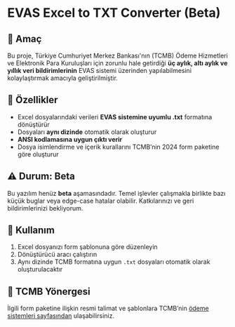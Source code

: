 # EVAS Excel to TXT Converter (Beta)

## 📌 Amaç
Bu proje, Türkiye Cumhuriyet Merkez Bankası'nın (TCMB) Ödeme Hizmetleri ve Elektronik Para Kuruluşları için zorunlu hale getirdiği **üç aylık, altı aylık ve yıllık veri bildirimlerinin** EVAS sistemi üzerinden yapılabilmesini kolaylaştırmak amacıyla geliştirilmiştir.

## 🎯 Özellikler
- Excel dosyalarındaki verileri **EVAS sistemine uyumlu .txt** formatına dönüştürür
- Dosyaları **aynı dizinde** otomatik olarak oluşturur
- **ANSI kodlamasına uygun çıktı verir**
- Dosya isimlendirme ve içerik kurallarını TCMB’nin 2024 form paketine göre oluşturur

## ⚠️ Durum: Beta
Bu yazılım henüz **beta** aşamasındadır. Temel işlevler çalışmakla birlikte bazı küçük buglar veya edge-case hatalar olabilir. Katkılarınızı ve geri bildirimlerinizi bekliyorum.

## 📁 Kullanım
1. Excel dosyanızı form şablonuna göre düzenleyin  
2. Dönüştürücü aracı çalıştırın  
3. Aynı dizinde TCMB formatına uygun `.txt` dosyaları otomatik olarak oluşturulacaktır

## 🔗 TCMB Yönergesi
İlgili form paketine ilişkin resmi talimat ve şablonlara TCMB’nin [ödeme sistemleri sayfasından](https://www.tcmb.gov.tr/wps/wcm/connect/TR/TCMB+TR/Main+Menu/Banka+Hakkinda/Mevzuat/Odeme+Sistemleri/) ulaşabilirsiniz.
